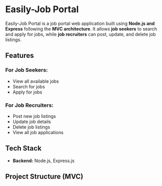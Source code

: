 # Easily-Job Portal

Easily-Job Portal is a job portal web application built using **Node.js and Express** following the **MVC architecture**. It allows **job seekers** to search and apply for jobs, while **job recruiters** can post, update, and delete job listings.

## Features

### For Job Seekers:
- View all available jobs  
- Search for jobs  
- Apply for jobs  

### For Job Recruiters:
- Post new job listings  
- Update job details  
- Delete job listings  
- View all job applications  

## Tech Stack
- **Backend:** Node.js, Express.js  


## Project Structure (MVC)
